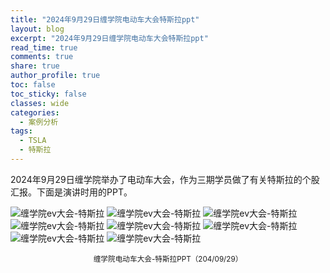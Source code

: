 ```yaml
---
title: "2024年9月29日缠学院电动车大会特斯拉ppt"
layout: blog
excerpt: "2024年9月29日缠学院电动车大会特斯拉ppt"
read_time: true
comments: true
share: true
author_profile: true
toc: false
toc_sticky: false
classes: wide
categories:
  - 案例分析
tags:
  - TSLA
  - 特斯拉
---
```


2024年9月29日缠学院举办了电动车大会，作为三期学员做了有关特斯拉的个股汇报。下面是演讲时用的PPT。

![缠学院ev大会-特斯拉](https://image.olim.cc/2024b/2024-09-28-TSLA-ppt1.png)
![缠学院ev大会-特斯拉](https://image.olim.cc/2024b/2024-09-28-TSLA-ppt2.png)
![缠学院ev大会-特斯拉](https://image.olim.cc/2024b/2024-09-28-TSLA-ppt3.png)
![缠学院ev大会-特斯拉](https://image.olim.cc/2024b/2024-09-28-TSLA-ppt4.png)
![缠学院ev大会-特斯拉](https://image.olim.cc/2024b/2024-09-28-TSLA-ppt5.png)
![缠学院ev大会-特斯拉](https://image.olim.cc/2024b/2024-09-28-TSLA-ppt6.png)
![缠学院ev大会-特斯拉](https://image.olim.cc/2024b/2024-09-28-TSLA-ppt7.png)
![缠学院ev大会-特斯拉](https://image.olim.cc/2024b/2024-09-28-TSLA-ppt8.png)
<small><center>缠学院电动车大会-特斯拉PPT（204/09/29）</center></small>　


